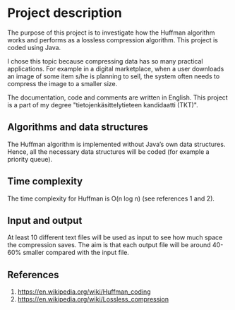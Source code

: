# Project description

The purpose of this project is to investigate how the Huffman algorithm works and performs as a lossless compression algorithm. This project is coded using Java.

I chose this topic because compressing data has so many practical applications. For example in a digital marketplace, when a user downloads an image of some item s/he is planning to sell, the system often needs to compress the image to a smaller size.

The documentation, code and comments are written in English. This project is a part of my degree "tietojenkäsittelytieteen kandidaatti (TKT)".

## Algorithms and data structures
The Huffman algorithm is  implemented without Java’s own data structures. Hence, all the necessary data structures will be coded (for example a priority queue).

## Time complexity
The time complexity for Huffman is O(n log n) (see references 1 and 2).

## Input and output
At least 10 different text files will be used as input to see how much space the compression saves. The aim is that each output file will be around 40-60% smaller compared with the input file. 

## References
1. <https://en.wikipedia.org/wiki/Huffman_coding> 
2. <https://en.wikipedia.org/wiki/Lossless_compression>



